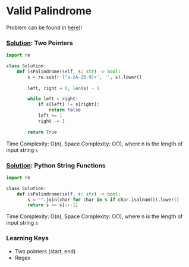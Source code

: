 # Valid Palindrome

Problem can be found in [here](https://leetcode.com/problems/valid-palindrome))!

### [Solution](1): Two Pointers

```python
import re

class Solution:
    def isPalindrome(self, s: str) -> bool:
        s = re.sub(r'[^a-zA-Z0-9]+', '', s).lower()
        
        left, right = 0, len(s) - 1

        while left < right:
            if s[left] != s[right]:
                return False
            left += 1
            right -= 1
        
        return True
```

Time Complexity: O(n), Space Complexity: O(1), where n is the length of input string `s`

### [Solution](2): Python String Functions
```python
import re

class Solution:
    def isPalindrome(self, s: str) -> bool:
        s = "".join(char for char in s if char.isalnum()).lower()
        return s == s[::-1]
```

Time Complexity: O(n), Space Complexity: O(1), where n is the length of input string `s`

### Learning Keys
- Two pointers (start, end)
- Regex